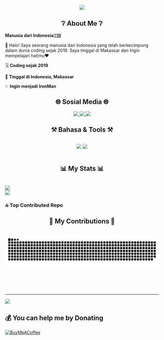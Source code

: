 <p align="center">
  <!-- Typing SVG by DenverCoder1 - https://github.com/DenverCoder1/readme-typing-svg -->
  <a href="https://github.com/DenverCoder1/readme-typing-svg">
    <img src="https://readme-typing-svg.demolab.com/?lines=This%20Is%20Dapa.;%20Seseorang%20Yang%20Ingin%20Menjadi%20IronMan%20&font=Righteous&center=true&width=900&height=45&color=FFFFFF&vCenter=true&pause=850&size=35" />
  </a>
</p>

<h2 align="center">❔ About Me ❔</h2>

<div>
  <p><strong>Manusia dari Indonesia🇮🇩</strong></p>
  <p>👋 Halo! Saya seorang manusia dari Indonesia yang telah berkecimpung dalam dunia coding sejak 2019. Saya tinggal di Makassar dan Ingin mempelajari hatimu❤️</p>
  <p>🗓️ <strong>Coding sejak 2019</strong></p>
  <p>📌 <strong>Tinggal di Indonesia, Makassar</strong></p>
  <p>✨ <strong>Ingin menjadi IronMan</strong></p>
</div>


<h2 align="center">🌐 Sosial Media 🌐</h2>
<div align="center"> 
  <a href="mailto:dapicode@gmail.com">
    <img src="https://img.shields.io/badge/Gmail-333333?style=for-the-badge&logo=gmail&logoColor=red" />
  </a>
  <a href="https://www.youtube.com/@DAPICODE" target="_blank">
  <img src="https://img.shields.io/badge/YouTube-FF0000?style=for-the-badge&logo=youtube&logoColor=white" target="_blank" />
  </a>
  <a href="https://thisdapa.github.io" target="_blank">
     <img src="https://img.shields.io/badge/Portfolio-FF5722?style=for-the-badge&logo=todoist&logoColor=white" target="_blank" /> <!-- sqlite, safari, google-chrome are other good icon options -->
  </a>
</div>


<h2 align="center">⚒️ Bahasa & Tools ⚒️</h2>
<br/>
<div align="center">
    <img src="https://skillicons.dev/icons?i=react,bootstrap,mui,html,css,vscode,github,figma,tailwind,git,r" />
    <img src="https://skillicons.dev/icons?i=nodejs,python,javascript,typescript,express,firebase,mongodb,c,java,nextjs,mysql,flask" /><br>
</div>
<br/>

<h2 align="center">📊 My Stats 📊</h2>
<br/>
<div align="center">
  <img src="https://github-readme-stats.vercel.app/api?username=thisdapa&show_icons=true&theme=radical" style="display: block; margin: auto;">
  <img src="https://github-readme-stats.vercel.app/api/top-langs/?username=thisdapa&layout=compact&theme=radical" style="display: block; margin: auto;">
</div>


### 🔝 Top Contributed Repo
<div align="center">
  <h2>🐍 My Contributions 🐍</h2>
  <br>
  <img alt="snake eating my contributions" src="https://raw.githubusercontent.com/salesp07/salesp07/output/github-contribution-grid-snake.svg" />
  
  <br/><br/><br/>
</div>

---
[![](https://visitcount.itsvg.in/api?id=ThisDapa&icon=0&color=0)](https://visitcount.itsvg.in)

  ## 💰 You can help me by Donating
  [![BuyMeACoffee](https://img.shields.io/badge/Buy%20Me%20a%20Coffee-ffdd00?style=for-the-badge&logo=buy-me-a-coffee&logoColor=black)](https://buymeacoffee.com/https://saweria.co/ThisIsDapa) 

  
<!-- Proudly created with GPRM ( https://gprm.itsvg.in ) -->
